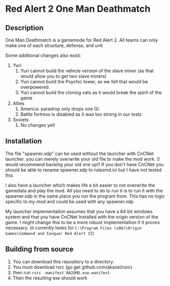 # Red Alert 2 One Man Deathmatch

## Description

One Man Deathmatch is a gamemode for Red Alert 2.
All teams can only make one of each structure, defense, and unit

Some additional changes also exist:

1. Yuri
    1. Yuri cannot build the vehicle version of the slave miner (as that would allow you to get two slave miners)
    1. Yuri cannot build the Psychic tower, as we felt that would be overpowered.
    1. Yuri cannot build the cloning vats as it would break the spirit of the game
1. Allies
    1. America: paradrop only drops one GI.
    1. Battle fortress is disabled as it was too strong in our tests
1. Soviets
    1. No changes yet!

## Installation

The file "spawner.xdp" can be used without the launcher with CnCNet launcher. you can merely overwrite your old file to make the mod work. (I would recommend backing your old one up!)
If you don't have CnCNet you should be able to rename spawner.xdp to rulesmd.ini but I have not tested this

I also have a launcher which makes life a bit easier to not overwrite the gamedata and play the mod. All you need to do to run it is to run it with the spawner.xdp in the same place you run the program from. This has no logic specific to my mod and could be used with any spawner.xdp

My launcher implementation assumes that you have a 64 bit windows system and that you have CnCNet Installed with the origin version of the game. I might change this to be a more robust implementation if it proves necessary. (it currently looks for `C:\Program Files (x86)\Origin Games\Command and Conquer Red Alert II`)

## Building from source

1. You can download this repository to a directory.
1. You must download rsrc (go get github.com/akavel/rsrc)
1. then run `rsrc -manifest RA2OMD.exe.manifest`
1. Then the resulting exe should work